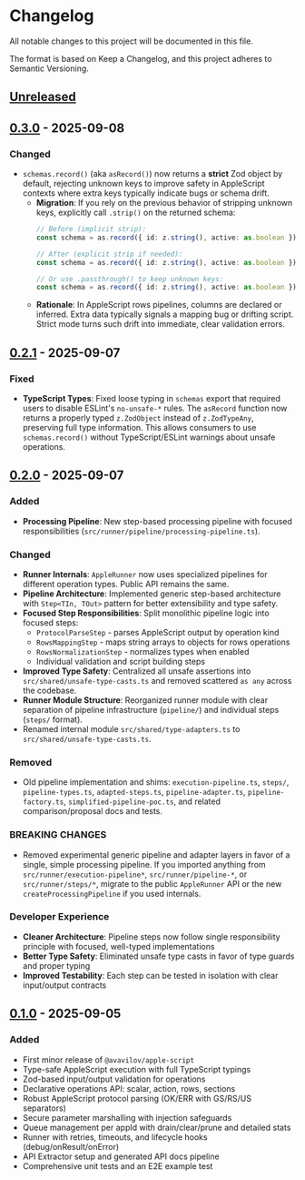 # Changelog

All notable changes to this project will be documented in this file.

The format is based on Keep a Changelog, and this project adheres to Semantic Versioning.

## [Unreleased]


## [0.3.0] - 2025-09-08

### Changed
- `schemas.record()` (aka `asRecord()`) now returns a **strict** Zod object by default, rejecting unknown keys to improve safety in AppleScript contexts where extra keys typically indicate bugs or schema drift.
  - **Migration**: If you rely on the previous behavior of stripping unknown keys, explicitly call `.strip()` on the returned schema:
    ```ts
    // Before (implicit strip):
    const schema = as.record({ id: z.string(), active: as.boolean });
    
    // After (explicit strip if needed):
    const schema = as.record({ id: z.string(), active: as.boolean }).strip();
    
    // Or use .passthrough() to keep unknown keys:
    const schema = as.record({ id: z.string(), active: as.boolean }).passthrough();
    ```
  - **Rationale**: In AppleScript rows pipelines, columns are declared or inferred. Extra data typically signals a mapping bug or drifting script. Strict mode turns such drift into immediate, clear validation errors.

## [0.2.1] - 2025-09-07

### Fixed
- **TypeScript Types**: Fixed loose typing in `schemas` export that required users to disable ESLint's `no-unsafe-*` rules. The `asRecord` function now returns a properly typed `z.ZodObject` instead of `z.ZodTypeAny`, preserving full type information. This allows consumers to use `schemas.record()` without TypeScript/ESLint warnings about unsafe operations.

## [0.2.0] - 2025-09-07

### Added
- **Processing Pipeline**: New step-based processing pipeline with focused responsibilities (`src/runner/pipeline/processing-pipeline.ts`).

### Changed
- **Runner Internals**: `AppleRunner` now uses specialized pipelines for different operation types. Public API remains the same.
- **Pipeline Architecture**: Implemented generic step-based architecture with `Step<TIn, TOut>` pattern for better extensibility and type safety.
- **Focused Step Responsibilities**: Split monolithic pipeline logic into focused steps:
  - `ProtocolParseStep` - parses AppleScript output by operation kind
  - `RowsMappingStep` - maps string arrays to objects for rows operations  
  - `RowsNormalizationStep` - normalizes types when enabled
  - Individual validation and script building steps
- **Improved Type Safety**: Centralized all unsafe assertions into `src/shared/unsafe-type-casts.ts` and removed scattered `as any` across the codebase.
- **Runner Module Structure**: Reorganized runner module with clear separation of pipeline infrastructure (`pipeline/`) and individual steps (`steps/` format).
- Renamed internal module `src/shared/type-adapters.ts` to `src/shared/unsafe-type-casts.ts`.

### Removed
- Old pipeline implementation and shims: `execution-pipeline.ts`, `steps/`, `pipeline-types.ts`, `adapted-steps.ts`, `pipeline-adapter.ts`, `pipeline-factory.ts`, `simplified-pipeline-poc.ts`, and related comparison/proposal docs and tests.

### BREAKING CHANGES
- Removed experimental generic pipeline and adapter layers in favor of a single, simple processing pipeline. If you imported anything from `src/runner/execution-pipeline*`, `src/runner/pipeline-*`, or `src/runner/steps/*`, migrate to the public `AppleRunner` API or the new `createProcessingPipeline` if you used internals.

### Developer Experience
- **Cleaner Architecture**: Pipeline steps now follow single responsibility principle with focused, well-typed implementations
- **Better Type Safety**: Eliminated unsafe type casts in favor of type guards and proper typing
- **Improved Testability**: Each step can be tested in isolation with clear input/output contracts

## [0.1.0] - 2025-09-05
### Added
- First minor release of `@avavilov/apple-script`
- Type-safe AppleScript execution with full TypeScript typings
- Zod-based input/output validation for operations
- Declarative operations API: scalar, action, rows, sections
- Robust AppleScript protocol parsing (OK/ERR with GS/RS/US separators)
- Secure parameter marshalling with injection safeguards
- Queue management per appId with drain/clear/prune and detailed stats
- Runner with retries, timeouts, and lifecycle hooks (debug/onResult/onError)
- API Extractor setup and generated API docs pipeline
- Comprehensive unit tests and an E2E example test

[Unreleased]: https://github.com/harmonyjs/apple-script/compare/v0.3.0...HEAD
[0.3.0]: https://github.com/harmonyjs/apple-script/compare/v0.2.1...v0.3.0
[0.2.1]: https://github.com/harmonyjs/apple-script/compare/v0.2.0...v0.2.1
[0.2.0]: https://github.com/harmonyjs/apple-script/compare/v0.1.0...v0.2.0
[0.1.0]: https://github.com/harmonyjs/apple-script/compare/v0.0.4...v0.1.0